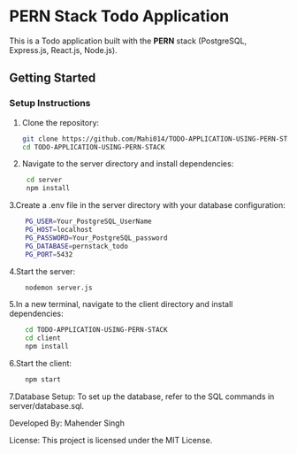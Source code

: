 # PERN Stack Todo Application

This is a Todo application built with the **PERN** stack (PostgreSQL, Express.js, React.js, Node.js).

## Getting Started

### Setup Instructions

1. Clone the repository:
   ```bash
   git clone https://github.com/Mahi014/TODO-APPLICATION-USING-PERN-STACK.git
   cd TODO-APPLICATION-USING-PERN-STACK
   ```

2. Navigate to the server directory and install dependencies:
   ```bash
    cd server
    npm install
   ```
3.Create a .env file in the server directory with your database configuration:
```bash
    PG_USER=Your_PostgreSQL_UserName
    PG_HOST=localhost
    PG_PASSWORD=Your_PostgreSQL_password
    PG_DATABASE=pernstack_todo
    PG_PORT=5432
```
4.Start the server:
```bash
    nodemon server.js
```
5.In a new terminal, navigate to the client directory and install dependencies:
```bash
    cd TODO-APPLICATION-USING-PERN-STACK
    cd client
    npm install
```

6.Start the client:
```bash
    npm start
```

7.Database Setup:
    To set up the database, refer to the SQL commands in server/database.sql.

Developed By:
Mahender Singh

License:
 This project is licensed under the MIT License.